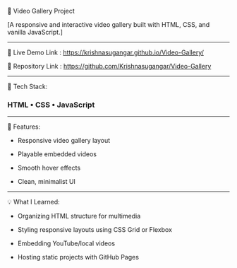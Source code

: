 
🎥 Video Gallery Project

[A responsive and interactive video gallery built with HTML, CSS, and vanilla JavaScript.]
______________________________________________________________________________________________

🚀 Live Demo Link : https://krishnasugangar.github.io/Video-Gallery/

📁 Repository Link : https://github.com/Krishnasugangar/Video-Gallery

______________________________________________________________________________________________
🔧 Tech Stack:

### HTML • CSS • JavaScript

______________________________________________________________________________________________
📝 Features:

* Responsive video gallery layout

* Playable embedded videos

* Smooth hover effects

* Clean, minimalist UI

______________________________________________________________________________________________
💡 What I Learned:

* Organizing HTML structure for multimedia

* Styling responsive layouts using CSS Grid or Flexbox

* Embedding YouTube/local videos

* Hosting static projects with GitHub Pages

